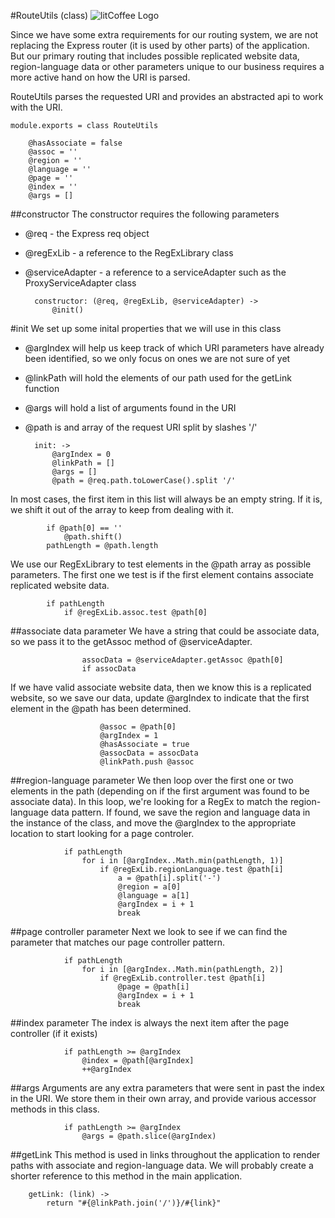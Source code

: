 #RouteUtils (class) ![litCoffee Logo](https://raw.github.com/scanton/flaming-expresso/master/public/images/litCoffee-icon.png)

Since we have some extra requirements for our routing system,
we are not replacing the Express router (it is used by other parts)
of the application.  But our primary routing that includes
possible replicated website data, region-language data or other
parameters unique to our business requires a more active hand
on how the URI is parsed.

RouteUtils parses the requested URI and provides an abstracted api 
to work with the URI.

	module.exports = class RouteUtils

		@hasAssociate = false
		@assoc = ''
		@region = ''
		@language = ''
		@page = ''
		@index = ''
		@args = []

##constructor
The constructor requires the following parameters

* @req - the Express req object
* @regExLib - a reference to the RegExLibrary class
* @serviceAdapter - a reference to a serviceAdapter such as the ProxyServiceAdapter class

		constructor: (@req, @regExLib, @serviceAdapter) ->
			@init()

#init
We set up some inital properties that we will use in this class

* @argIndex will help us keep track of which URI parameters have already been identified, so we only focus on ones we are not sure of yet
* @linkPath will hold the elements of our path used for the getLink function
* @args will hold a list of arguments found in the URI
* @path is and array of the request URI split by slashes '/'

		init: ->
			@argIndex = 0
			@linkPath = []
			@args = []
			@path = @req.path.toLowerCase().split '/'

In most cases, the first item in this list will always be an empty
string.  If it is, we shift it out of the array to keep from dealing
with it.

			if @path[0] == ''
				@path.shift()
			pathLength = @path.length

We use our RegExLibrary to test elements in the @path array as
possible parameters.  The first one we test is if the first element
contains associate replicated website data.
			
			if pathLength
				if @regExLib.assoc.test @path[0]

##associate data parameter
We have a string that could be associate data, so we pass it to
the getAssoc method of @serviceAdapter.  

					assocData = @serviceAdapter.getAssoc @path[0]
					if assocData

If we have valid associate website data, then we know this is a replicated website, so we save our data, update @argIndex to indicate that the first element in the @path has been determined.

						@assoc = @path[0]
						@argIndex = 1
						@hasAssociate = true
						@assocData = assocData
						@linkPath.push @assoc

##region-language parameter
We then loop over the first one or two elements in the path (depending on if the first argument was found to be associate data).  In this loop, we're looking for a RegEx
to match the region-language data pattern.  If found, we save the region and language data in the instance of the class, and move the @argIndex to the appropriate
location to start looking for a page controler.
				
				if pathLength
					for i in [@argIndex..Math.min(pathLength, 1)]
						if @regExLib.regionLanguage.test @path[i]
							a = @path[i].split('-')
							@region = a[0]
							@language = a[1]
							@argIndex = i + 1
							break

##page controller parameter
Next we look to see if we can find the parameter that matches our page controller pattern.
				
				if pathLength
					for i in [@argIndex..Math.min(pathLength, 2)]
						if @regExLib.controller.test @path[i]
							@page = @path[i]
							@argIndex = i + 1
							break

##index parameter
The index is always the next item after the page controller (if it exists)

				if pathLength >= @argIndex
					@index = @path[@argIndex]
					++@argIndex

##args
Arguments are any extra parameters that were sent in past the index in the URI.  We store them in their own array, and provide various accessor methods in this class.

				if pathLength >= @argIndex
					@args = @path.slice(@argIndex)
					
##getLink
This method is used in links throughout the application to render paths with associate and region-language data.  We will probably create a shorter reference to this method in the main application.

		getLink: (link) ->
			return "#{@linkPath.join('/')}/#{link}"